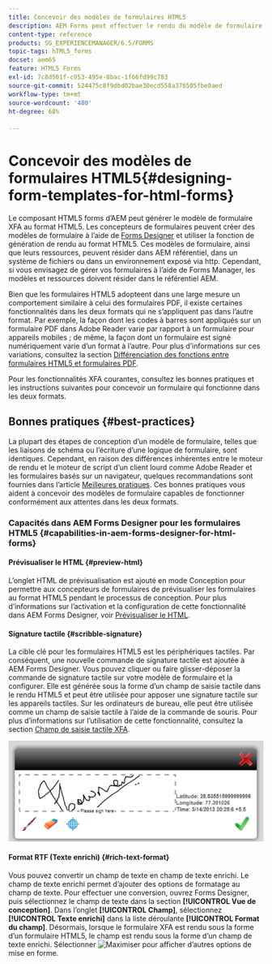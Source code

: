 ```yaml
---
title: Concevoir des modèles de formulaires HTML5
description: AEM Forms peut effectuer le rendu du modèle de formulaire XFA au format HTML5. Les concepteurs de formulaires peuvent créer des modèles de formulaire à l’aide de Designer et utiliser la fonction de génération de rendu au format HTML5.
content-type: reference
products: SG_EXPERIENCEMANAGER/6.5/FORMS
topic-tags: hTML5_forms
docset: aem65
feature: HTML5 Forms
exl-id: 7c8d501f-c953-495e-8bac-1f66fd99c783
source-git-commit: 524475c8f9dbd02bae30ecd558a376505fbe0aed
workflow-type: tm+mt
source-wordcount: '480'
ht-degree: 68%

---
```


# Concevoir des modèles de formulaires HTML5{#designing-form-templates-for-html-forms}

Le composant HTML5 forms d’AEM peut générer le modèle de formulaire XFA au format HTML5. Les concepteurs de formulaires peuvent créer des modèles de formulaire à l’aide de [Forms Designer](https://www.adobe.com/go/learn_aemforms_designer_63_fr) et utiliser la fonction de génération de rendu au format HTML5. Ces modèles de formulaire, ainsi que leurs ressources, peuvent résider dans AEM référentiel, dans un système de fichiers ou dans un environnement exposé via http. Cependant, si vous envisagez de gérer vos formulaires à l’aide de Forms Manager, les modèles et ressources doivent résider dans le référentiel AEM.

Bien que les formulaires HTML5 adopteent dans une large mesure un comportement similaire à celui des formulaires PDF, il existe certaines fonctionnalités dans les deux formats qui ne s’appliquent pas dans l’autre format. Par exemple, la façon dont les codes à barres sont appliqués sur un formulaire PDF dans Adobe Reader varie par rapport à un formulaire pour appareils mobiles ; de même, la façon dont un formulaire est signé numériquement varie d’un format à l’autre. Pour plus d’informations sur ces variations, consultez la section [Différenciation des fonctions entre formulaires HTML5 et formulaires PDF](../../forms/using/feature-differentiation-html5-forms-pdf-forms.md).

Pour les fonctionnalités XFA courantes, consultez les bonnes pratiques et les instructions suivantes pour concevoir un formulaire qui fonctionne dans les deux formats.

## Bonnes pratiques {#best-practices}

La plupart des étapes de conception d’un modèle de formulaire, telles que les liaisons de schéma ou l’écriture d’une logique de formulaire, sont identiques. Cependant, en raison des différences inhérentes entre le moteur de rendu et le moteur de script d’un client lourd comme Adobe Reader et les formulaires basés sur un navigateur, quelques recommandations sont fournies dans l’article [Meilleures pratiques](/help/forms/using/design-accessible-html5-forms.md). Ces bonnes pratiques vous aident à concevoir des modèles de formulaire capables de fonctionner conformément aux attentes dans les deux formats.

### Capacités dans AEM Forms Designer pour les formulaires HTML5 {#capabilities-in-aem-forms-designer-for-html-forms}

#### Prévisualiser le HTML {#preview-html}

L’onglet HTML de prévisualisation est ajouté en mode Conception pour permettre aux concepteurs de formulaires de prévisualiser les formulaires au format HTML5 pendant le processus de conception. Pour plus d’informations sur l’activation et la configuration de cette fonctionnalité dans AEM Forms Designer, voir [Prévisualiser le HTML](../../forms/using/preview-xdp-forms-html.md).

#### Signature tactile {#scribble-signature}

La cible clé pour les formulaires HTML5 est les périphériques tactiles. Par conséquent, une nouvelle commande de signature tactile est ajoutée à AEM Forms Designer. Vous pouvez cliquer ou faire glisser-déposer la commande de signature tactile sur votre modèle de formulaire et la configurer. Elle est générée sous la forme d’un champ de saisie tactile dans le rendu HTML5 et peut être utilisée pour apposer une signature tactile sur les appareils tactiles. Sur les ordinateurs de bureau, elle peut être utilisée comme un champ de saisie tactile à l’aide de la commande de souris. Pour plus d’informations sur l’utilisation de cette fonctionnalité, consultez la section [Champ de saisie tactile XFA](../../forms/using/scribble-signature.md).

![4](assets/4.png)

#### Format RTF (Texte enrichi) {#rich-text-format}

Vous pouvez convertir un champ de texte en champ de texte enrichi. Le champ de texte enrichi permet dʼajouter des options de formatage au champ de texte. Pour effectuer une conversion, ouvrez Forms Designer, puis sélectionnez le champ de texte dans la section **[!UICONTROL Vue de conception]**. Dans lʼonglet **[!UICONTROL Champ]**, sélectionnez **[!UICONTROL Texte enrichi]** dans la liste déroulante **[!UICONTROL Format du champ]**. Désormais, lorsque le formulaire XFA est rendu sous la forme d’un formulaire HTML5, le champ est rendu sous la forme d’un champ de texte enrichi. Sélectionner ![Maximiser](assets/maximize_icon.svg) pour afficher d’autres options de mise en forme.
